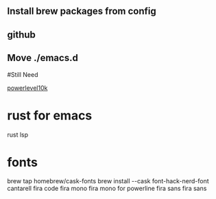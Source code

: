 ## Install brew packages from config
## github
## Move ./emacs.d

#Still Need

[powerlevel10k](https://github.com/romkatv/powerlevel10k)

# rust for emacs
rust
lsp

# fonts
brew tap homebrew/cask-fonts
brew install --cask font-hack-nerd-font
cantarell
fira code
fira mono
fira mono for powerline
fira sans
fira sans

    
